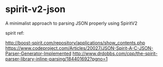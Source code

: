 # spirit-v2-json
A minimalist approach to parsing JSON properly using SpiritV2

spirit ref:

http://boost-spirit.com/repository/applications/show_contents.php
https://www.codeproject.com/Articles/20027/JSON-Spirit-A-C-JSON-Parser-Generator-Implemented
http://www.drdobbs.com/cpp/the-spirit-parser-library-inline-parsing/184401692?pgno=1
